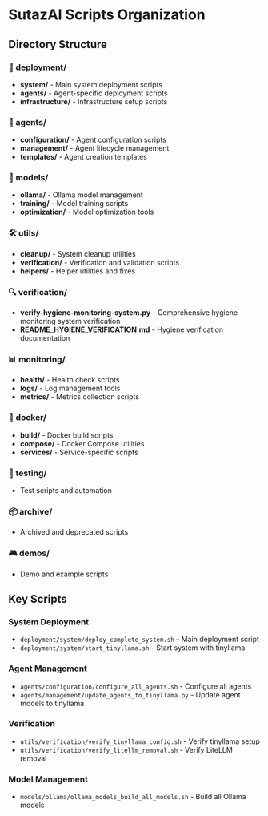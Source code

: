 # SutazAI Scripts Organization

## Directory Structure

### 🚀 deployment/
- **system/** - Main system deployment scripts
- **agents/** - Agent-specific deployment scripts
- **infrastructure/** - Infrastructure setup scripts

### 🤖 agents/
- **configuration/** - Agent configuration scripts
- **management/** - Agent lifecycle management
- **templates/** - Agent creation templates

### 🧠 models/
- **ollama/** - Ollama model management
- **training/** - Model training scripts
- **optimization/** - Model optimization tools

### 🛠️ utils/
- **cleanup/** - System cleanup utilities
- **verification/** - Verification and validation scripts
- **helpers/** - Helper utilities and fixes

### 🔍 verification/
- **verify-hygiene-monitoring-system.py** - Comprehensive hygiene monitoring system verification
- **README_HYGIENE_VERIFICATION.md** - Hygiene verification documentation

### 📊 monitoring/
- **health/** - Health check scripts
- **logs/** - Log management tools
- **metrics/** - Metrics collection scripts

### 🐳 docker/
- **build/** - Docker build scripts
- **compose/** - Docker Compose utilities
- **services/** - Service-specific scripts

### 🧪 testing/
- Test scripts and automation

### 📦 archive/
- Archived and deprecated scripts

### 🎮 demos/
- Demo and example scripts

## Key Scripts

### System Deployment
- `deployment/system/deploy_complete_system.sh` - Main deployment script
- `deployment/system/start_tinyllama.sh` - Start system with tinyllama

### Agent Management
- `agents/configuration/configure_all_agents.sh` - Configure all agents
- `agents/management/update_agents_to_tinyllama.py` - Update agent models to tinyllama

### Verification
- `utils/verification/verify_tinyllama_config.sh` - Verify tinyllama setup
- `utils/verification/verify_litellm_removal.sh` - Verify LiteLLM removal

### Model Management
- `models/ollama/ollama_models_build_all_models.sh` - Build all Ollama models

